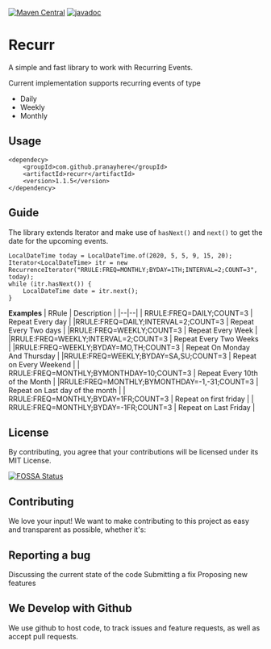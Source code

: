 [![Maven Central](https://maven-badges.herokuapp.com/maven-central/com.github.pranayhere/recurr/badge.svg)](https://maven-badges.herokuapp.com/maven-central/com.github.pranayhere/recurr) [![javadoc](https://javadoc.io/badge2/com.github.pranayhere/recurr/javadoc.svg)](https://javadoc.io/doc/com.github.pranayhere/recurr)
# Recurr

A simple and fast library to work with Recurring Events.

Current implementation supports recurring events of type
  - Daily
  - Weekly
  - Monthly

## Usage
```
<dependecy>
	<groupId>com.github.pranayhere</groupId>  
	<artifactId>recurr</artifactId>
	<version>1.1.5</version>
</dependency>
```

## Guide

The library extends Iterator and make use of `hasNext()` and `next()` to get the date for the upcoming events.
```
LocalDateTime today = LocalDateTime.of(2020, 5, 5, 9, 15, 20);
Iterator<LocalDateTime> itr = new RecurrenceIterator("RRULE:FREQ=MONTHLY;BYDAY=1TH;INTERVAL=2;COUNT=3", today);
while (itr.hasNext()) {  
    LocalDateTime date = itr.next();  
}
```

**Examples**
| RRule | Description |
|--|--|
| RRULE:FREQ=DAILY;COUNT=3 | Repeat Every day |
|RRULE:FREQ=DAILY;INTERVAL=2;COUNT=3 | Repeat Every Two days |
|RRULE:FREQ=WEEKLY;COUNT=3 | Repeat Every Week |
|RRULE:FREQ=WEEKLY;INTERVAL=2;COUNT=3 | Repeat Every Two Weeks |
|RRULE:FREQ=WEEKLY;BYDAY=MO,TH;COUNT=3 | Repeat On Monday And Thursday | 
|RRULE:FREQ=WEEKLY;BYDAY=SA,SU;COUNT=3 | Repeat on Every Weekend |
| RRULE:FREQ=MONTHLY;BYMONTHDAY=10;COUNT=3 | Repeat Every 10th of the Month |
|RRULE:FREQ=MONTHLY;BYMONTHDAY=-1,-31;COUNT=3 | Repeat on Last day of the month |
| RRULE:FREQ=MONTHLY;BYDAY=1FR;COUNT=3 | Repeat on first friday |
| RRULE:FREQ=MONTHLY;BYDAY=-1FR;COUNT=3 | Repeat on Last Friday |

## License
By contributing, you agree that your contributions will be licensed under its MIT License.

[![FOSSA Status](https://app.fossa.com/api/projects/git%2Bgithub.com%2Fpranayhere%2Frecurr.svg?type=large)](https://app.fossa.com/projects/git%2Bgithub.com%2Fpranayhere%2Frecurr?ref=badge_large)

## Contributing
We love your input! We want to make contributing to this project as easy and transparent as possible, whether it's:

## Reporting a bug
Discussing the current state of the code
Submitting a fix
Proposing new features

## We Develop with Github
We use github to host code, to track issues and feature requests, as well as accept pull requests.


